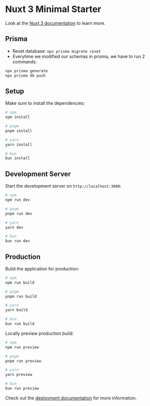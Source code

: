 # Nuxt 3 Minimal Starter

Look at the [Nuxt 3 documentation](https://nuxt.com/docs/getting-started/introduction) to learn more.

## Prisma
- Reset database: `npx prisma migrate reset`
- Everytime we modified our schemas in prisma, we have to run 2 commands:
```bash
npx prisma generate
npx prisma db push
```

## Setup

Make sure to install the dependencies:

```bash
# npm
npm install

# pnpm
pnpm install

# yarn
yarn install

# bun
bun install
```

## Development Server

Start the development server on `http://localhost:3000`:

```bash
# npm
npm run dev

# pnpm
pnpm run dev

# yarn
yarn dev

# bun
bun run dev
```

## Production

Build the application for production:

```bash
# npm
npm run build

# pnpm
pnpm run build

# yarn
yarn build

# bun
bun run build
```

Locally preview production build:

```bash
# npm
npm run preview

# pnpm
pnpm run preview

# yarn
yarn preview

# bun
bun run preview
```

Check out the [deployment documentation](https://nuxt.com/docs/getting-started/deployment) for more information.
